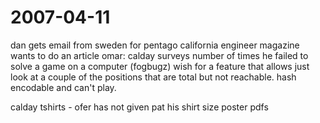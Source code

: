 2007-04-11
==========

dan gets email from sweden for pentago
california engineer magazine wants to do an article
omar: calday surveys
number of times he failed to solve a game on a computer (fogbugz)
wish for a feature that allows just look at a couple of the positions that are total but not reachable. hash encodable and can't play.

calday tshirts - ofer has not given pat his shirt size
poster
pdfs

